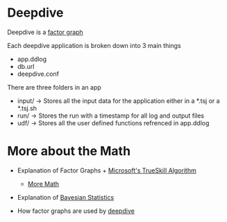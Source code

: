 # Deepdive

Deepdive is a [factor graph](http://deepdive.stanford.edu/assets/factor_graph.pdf)

Each deepdive application is broken down into 3 main things
  + app.ddlog
  + db.url
  + deepdive.conf

There are three folders in an app
  + input/ -> Stores all the input data for the application either in a *.tsj or a *.tsj.sh
  + run/ -> Stores the run with a timestamp for all log and output files
  + udf/ -> Stores all the user defined functions refrenced in app.ddlog


# More about the Math

+ Explanation of Factor Graphs + [Microsoft's TrueSkill Algorithm](http://www.moserware.com/2010/03/computing-your-skill.html)
  + [More Math](http://www.moserware.com/assets/computing-your-skill/The%20Math%20Behind%20TrueSkill.pdf)
  
+ Explanation of [Bayesian Statistics](https://www.youtube.com/watch?v=0F0QoMCSKJ4)

+ How factor graphs are used by [deepdive](http://deepdive.stanford.edu/inference#additional-resources)
